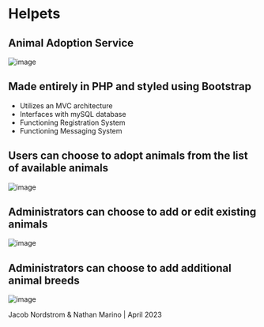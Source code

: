 # Helpets
## Animal Adoption Service
![image](https://github.com/jnordst/Helpets/assets/12515630/e8c8b8ea-aa45-4604-baa4-8f4c8938b879)

## Made entirely in PHP and styled using Bootstrap
- Utilizes an MVC architecture
- Interfaces with mySQL database
- Functioning Registration System
- Functioning Messaging System

## Users can choose to adopt animals from the list of available animals
![image](https://github.com/jnordst/Helpets/assets/12515630/1a70a80c-bcc7-452b-a272-d81c9e1f3592)

## Administrators can choose to add or edit existing animals
![image](https://github.com/jnordst/Helpets/assets/12515630/ea1eb160-9548-4ae5-9159-bfac1c0b98a2)

## Administrators can choose to add additional animal breeds
![image](https://github.com/jnordst/Helpets/assets/12515630/1557beb6-fe01-4142-999f-3cc2fdfca754)

Jacob Nordstrom & Nathan Marino | April 2023

